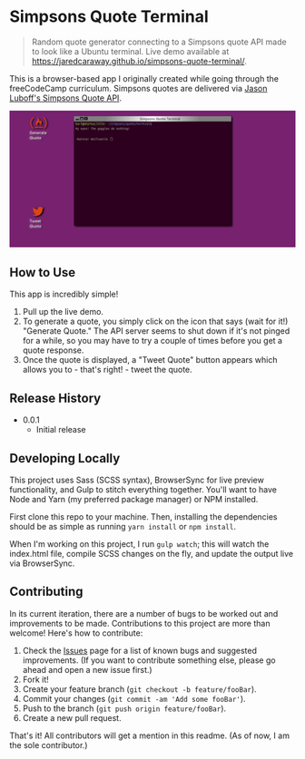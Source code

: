 # Simpsons Quote Terminal
> Random quote generator connecting to a Simpsons quote API made to look like a Ubuntu terminal. Live demo available at https://jaredcaraway.github.io/simpsons-quote-terminal/.

This is a browser-based app I originally created while going through the freeCodeCamp curriculum. Simpsons quotes are delivered via [Jason Luboff's Simpsons Quote API](https://thesimpsonsquoteapi.glitch.me).

![Screenshot of Simpsons Quote Terminal app on desktop](img/Screenshot-of-simpsons-quote-terminal.png)

## How to Use

This app is incredibly simple! 

1. Pull up the live demo. 
2. To generate a quote, you simply click on the icon that says (wait for it!) "Generate Quote." The API server seems to shut down if it's not pinged for a while, so you may have to try a couple of times before you get a quote response.
3. Once the quote is displayed, a "Tweet Quote" button appears which allows you to - that's right! - tweet the quote.

## Release History

* 0.0.1
    * Initial release

## Developing Locally

This project uses Sass (SCSS syntax), BrowserSync for live preview functionality, and Gulp to stitch everything together. You'll want to have Node and Yarn (my preferred package manager) or NPM installed.

First clone this repo to your machine. Then, installing the dependencies should be as simple as running `yarn install` or `npm install`.

When I'm working on this project, I run `gulp watch`; this will watch the index.html file, compile SCSS changes on the fly, and update the output live via BrowserSync.

## Contributing

In its current iteration, there are a number of bugs to be worked out and improvements to be made. Contributions to this project are more than welcome! Here's how to contribute:

1. Check the [Issues](https://github.com/jaredcaraway/simpsons-quote-terminal/issues) page for a list of known bugs and suggested improvements. (If you want to contribute something else, please go ahead and open a new issue first.)
1. Fork it!
1. Create your feature branch (`git checkout -b feature/fooBar`).
1. Commit your changes (`git commit -am 'Add some fooBar'`).
1. Push to the branch (`git push origin feature/fooBar`).
1. Create a new pull request.

That's it! All contributors will get a mention in this readme. (As of now, I am the sole contributor.)

